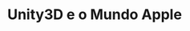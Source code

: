 ---
thumbnail: "/img/index/equinocios.jpg"
title: "Unity3D e o Mundo Apple"                            
description: "Artigo sobre as integrações básicas da Unity3D com o SDK e as features do iPhone feito para o <a class=\"inverted\" href=\"http://equinocios.com\">equinociOS 2016</a>"
link: equinocios.com/gamedev/2016/03/11/Unity3DeoMundoApple/
---